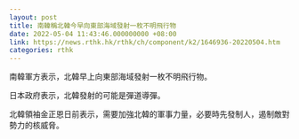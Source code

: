 ```yaml
---
layout: post
title: 南韓稱北韓今早向東部海域發射一枚不明飛行物
date: 2022-05-04 11:43:46.000000000 +08:00
link: https://news.rthk.hk/rthk/ch/component/k2/1646936-20220504.htm
categories: rthk
---
```


南韓軍方表示，北韓早上向東部海域發射一枚不明飛行物。

日本政府表示，北韓發射的可能是彈道導彈。

北韓領袖金正恩日前表示，需要加強北韓的軍事力量，必要時先發制人，遏制敵對勢力的核威脅。
